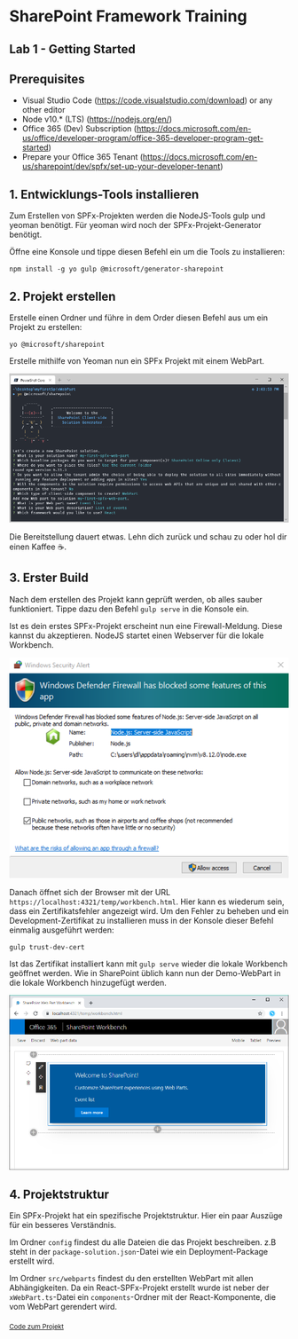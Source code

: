 # SharePoint Framework Training
## Lab 1 - Getting Started

## Prerequisites 
- Visual Studio Code (https://code.visualstudio.com/download) or any other editor
- Node v10.* (LTS) (https://nodejs.org/en/)
- Office 365 (Dev) Subscription (https://docs.microsoft.com/en-us/office/developer-program/office-365-developer-program-get-started)
- Prepare your Office 365 Tenant (https://docs.microsoft.com/en-us/sharepoint/dev/spfx/set-up-your-developer-tenant)

## 1. Entwicklungs-Tools installieren

Zum Erstellen von SPFx-Projekten werden die NodeJS-Tools gulp und yeoman benötigt. Für yeoman wird noch der SPFx-Projekt-Generator benötigt.

Öffne eine Konsole und tippe diesen Befehl ein um die Tools zu installieren:

```
npm install -g yo gulp @microsoft/generator-sharepoint
```

## 2. Projekt erstellen

Erstelle einen Ordner und führe in dem Order diesen Befehl aus um ein Projekt zu erstellen:

```
yo @microsoft/sharepoint
```

Erstelle mithilfe von Yeoman nun ein SPFx Projekt mit einem WebPart.

![Screenshot Yeoman Scaffolding](./images/scaffolding.png)

Die Bereitstellung dauert etwas. Lehn dich zurück und schau zu oder hol dir einen Kaffee ☕.

## 3. Erster Build

Nach dem erstellen des Projekt kann geprüft werden, ob alles sauber funktioniert. Tippe dazu den Befehl `gulp serve` in die Konsole ein.

Ist es dein erstes SPFx-Projekt erscheint nun eine Firewall-Meldung. Diese kannst du akzeptieren. NodeJS startet einen Webserver für die lokale Workbench.

![Screenshot Firewall](./images/firewall.png)

Danach öffnet sich der Browser mit der URL `https://localhost:4321/temp/workbench.html`. Hier kann es wiederum sein, dass ein Zertifikatsfehler angezeigt wird. Um den Fehler zu beheben und ein Development-Zertifikat zu installieren muss in der Konsole dieser Befehl einmalig ausgeführt werden:

```
gulp trust-dev-cert
```

Ist das Zertifikat installiert kann mit `gulp serve` wieder die lokale Workbench geöffnet werden.
Wie in SharePoint üblich kann nun der Demo-WebPart in die lokale Workbench hinzugefügt werden.

![Default WebPart](./images/defaultwebpart.png)

## 4. Projektstruktur

Ein SPFx-Projekt hat ein spezifische Projektstruktur. Hier ein paar Auszüge für ein besseres Verständnis.

Im Ordner `config` findest du alle Dateien die das Projekt beschreiben. z.B steht in der `package-solution.json`-Datei wie ein Deployment-Package erstellt wird.

Im Ordner `src/webparts` findest du den erstellten WebPart mit allen Abhängigkeiten. Da ein React-SPFx-Projekt erstellt wurde ist neber der `xWebPart.ts`-Datei ein `components`-Ordner mit der React-Komponente, die vom WebPart gerendert wird.


<sub>[Code zum Projekt](../src/lab1)</sub>